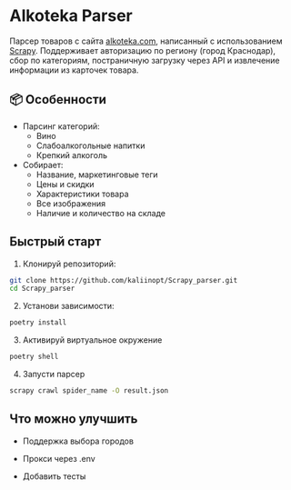 # Alkoteka Parser

Парсер товаров с сайта [alkoteka.com](https://alkoteka.com), написанный с использованием [Scrapy](https://scrapy.org/). Поддерживает авторизацию по региону (город Краснодар), сбор по категориям, постраничную загрузку через API и извлечение информации из карточек товара.


## 📦 Особенности

- Парсинг категорий:
  - Вино
  - Слабоалкогольные напитки
  - Крепкий алкоголь
- Собирает:
  - Название, маркетинговые теги
  - Цены и скидки
  - Характеристики товара
  - Все изображения
  - Наличие и количество на складе


##  Быстрый старт

1. Клонируй репозиторий:

```bash
git clone https://github.com/kaliinopt/Scrapy_parser.git
cd Scrapy_parser
```

2. Установи зависимости:

```bash
poetry install
```

3. Активируй виртуальное окружение

```bash
poetry shell
```

4. Запусти парсер

```bash
scrapy crawl spider_name -O result.json
```

## Что можно улучшить 

* Поддержка выбора городов

* Прокси через .env

* Добавить тесты
